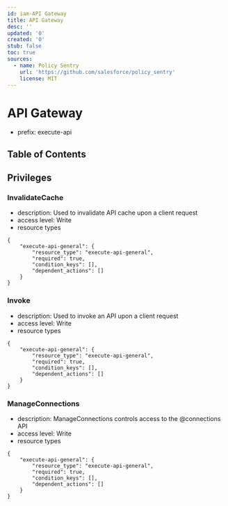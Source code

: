 ```yaml
---
id: iam-API Gateway
title: API Gateway
desc: ''
updated: '0'
created: '0'
stub: false
toc: true
sources:
  - name: Policy Sentry
    url: 'https://github.com/salesforce/policy_sentry'
    license: MIT
---
```

# API Gateway
- prefix: execute-api

## Table of Contents

## Privileges
### InvalidateCache
- description: Used to invalidate API cache upon a client request
- access level: Write
- resource types
```
{
    "execute-api-general": {
        "resource_type": "execute-api-general",
        "required": true,
        "condition_keys": [],
        "dependent_actions": []
    }
}
```
### Invoke
- description: Used to invoke an API upon a client request
- access level: Write
- resource types
```
{
    "execute-api-general": {
        "resource_type": "execute-api-general",
        "required": true,
        "condition_keys": [],
        "dependent_actions": []
    }
}
```
### ManageConnections
- description: ManageConnections controls access to the @connections API
- access level: Write
- resource types
```
{
    "execute-api-general": {
        "resource_type": "execute-api-general",
        "required": true,
        "condition_keys": [],
        "dependent_actions": []
    }
}
```
